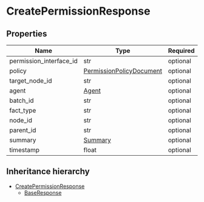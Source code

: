

# CreatePermissionResponse

## Properties

Name | Type | Required
-------- | -------- | --------
permission_interface_id | str | optional
policy | [PermissionPolicyDocument](PermissionPolicyDocument.md) | optional
target_node_id | str | optional
agent | [Agent](Agent.md) | optional
batch_id | str | optional
fact_type | str | optional
node_id | str | optional
parent_id | str | optional
summary | [Summary](Summary.md) | optional
timestamp | float | optional




## Inheritance hierarchy


* [CreatePermissionResponse](CreatePermissionResponse.md)
    * [BaseResponse](BaseResponse.md)
